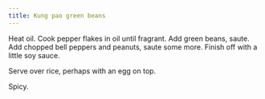 ```yaml
---
title: Kung pao green beans
---
```


Heat oil. Cook pepper flakes in oil until fragrant.
Add green beans, saute. Add chopped bell peppers and peanuts,
saute some more. Finish off with a little soy sauce.

Serve over rice, perhaps with an egg on top.

Spicy.
